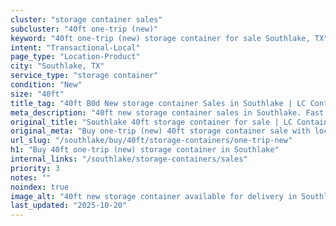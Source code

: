 ```yaml
---
cluster: "storage container sales"
subcluster: "40ft one-trip (new)"
keyword: "40ft one-trip (new) storage container for sale Southlake, TX"
intent: "Transactional-Local"
page_type: "Location-Product"
city: "Southlake, TX"
service_type: "storage container"
condition: "New"
size: "40ft"
title_tag: "40ft B0d New storage container Sales in Southlake | LC Container"
meta_description: "40ft new storage container sales in Southlake. Fast delivery, competitive pricing. Serving storage containers area. Quote ID: T8B. Call (214) 524-4168 for your free quote today."
original_title: "Southlake 40ft storage container for sale | LC Container"
original_meta: "Buy one-trip (new) 40ft storage container sale with local delivery in Southlake, TX. LC Container — local Since 2003. Request a fast quote today."
url_slug: "/southlake/buy/40ft/storage-containers/one-trip-new"
h1: "Buy 40ft one-trip (new) storage container in Southlake"
internal_links: "/southlake/storage-containers/sales"
priority: 3
notes: ""
noindex: true
image_alt: "40ft new storage container available for delivery in Southlake"
last_updated: "2025-10-20"
---
```


<!-- TODO: Add unique city/inventory copy, images, and internal links here. -->
